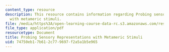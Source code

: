 ```yaml
---
content_type: resource
description: This resource contains information regarding Probing sensory representations
  with metameric stimuli.
file: /media/https%3A/open-learning-course-data-rc.s3.amazonaws.com/res-9-003-brains-minds-and-machines-summer-course-summer-2015/74750eb17b612c779697f2a5a1b5e965_MITRES_9_003SUM15_sem4-1.pdf
file_type: application/pdf
resourcetype: Document
title: Probing Sensory Representations with Metameric Stimuli
uid: 74750eb1-7b61-2c77-9697-f2a5a1b5e965
---
```

